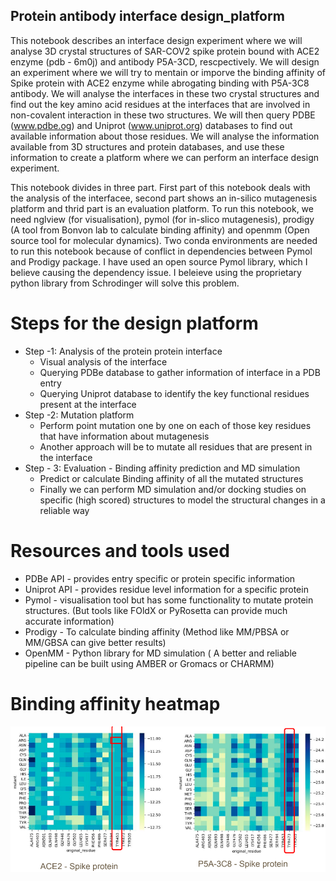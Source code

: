 ## Protein antibody interface design_platform

This notebook describes an interface design experiment where we will analyse 3D crystal structures of SAR-COV2 spike protein bound with ACE2 enzyme (pdb - 6m0j) and antibody P5A-3CD, rescpectively. We will design an experiment where we will try to mentain or imporve the binding affinity of Spike protein with ACE2 enzyme while abrogating binding with P5A-3C8 antibody. We will analyse the interfaces in these two crystal structures and find out the key amino acid residues at the interfaces that are involved in non-covalent interaction in these two structures. We will then query PDBE (www.pdbe.og) and Uniprot (www.uniprot.org) databases to find out available information about those residues. We will analyse the information available from 3D structures and protein databases, and use these information to create a platform where we can perform an interface design experiment.

This notebook divides in three part. First part of this notebook deals with the analysis of the interfacee, second part shows an in-silico mutagenesis platform and thrid part is an evaluation platform. To run this notebook, we need nglview (for visualisation), pymol (for in-slico mutagenesis), prodigy (A tool from Bonvon lab to calculate binding affinity) and openmm (Open source tool for molecular dynamics). Two conda environments are needed to run this notebook because of conflict in dependencies between Pymol and Prodigy package. I have used an open source Pymol library, which I believe causing the dependency issue. I beleieve using the proprietary python library from Schrodinger will solve this problem.

# Steps for the design platform
- Step -1: Analysis of the protein protein interface
    - Visual analysis of the interface
    - Querying PDBe database to gather information of interface in a PDB entry
    - Querying Uniprot database to identify the key functional residues present at the interface
- Step -2: Mutation platform
    - Perform point mutation one by one on each of those key residues that have information about mutagenesis
    - Another approach will be to mutate all residues that are present in the interface
- Step - 3: Evaluation - Binding affinity prediction and MD simulation
    - Predict or calculate Binding affinity of all the mutated structures
    - Finally we can perform MD simulation and/or docking studies on specific (high scored) structures to model the structural changes in a reliable way
# Resources and tools used
- PDBe API - provides entry specific or protein specific information
- Uniprot API - provides residue level information for a specific protein
- Pymol - visualisation tool but has some functionality to mutate protein
structures. (But tools like FOldX or PyRosetta can provide much accurate information)
- Prodigy - To calculate binding affinity (Method like MM/PBSA or MM/GBSA can give better results)
- OpenMM - Python library for MD simulation ( A better and reliable pipeline can be built using AMBER or Gromacs or CHARMM)

# Binding affinity heatmap
![heatmap](heatmap.png)





